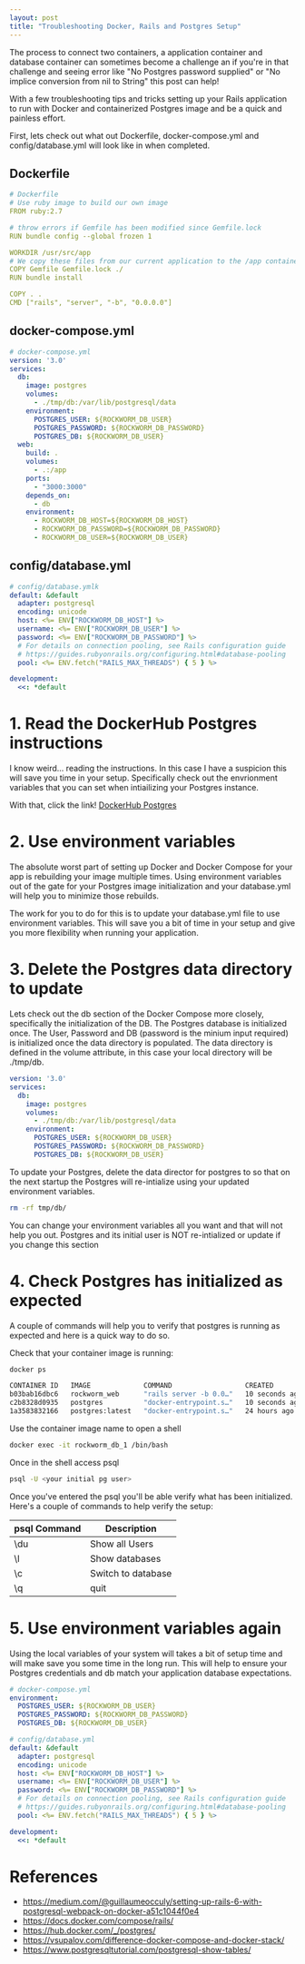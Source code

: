 ```yaml
---
layout: post
title: "Troubleshooting Docker, Rails and Postgres Setup"
---
```


The process to connect two containers, a application container and database container can sometimes become a challenge an if you're in that challenge and seeing error like "No Postgres password supplied" or "No implice conversion from nil to String" this post can help!

With a few troubleshooting tips and tricks setting up your Rails application to run with Docker and containerized Postgres image and be a quick and painless effort. 

First, lets check out what out Dockerfile, docker-compose.yml and config/database.yml will look like in when completed.

## Dockerfile
```YAML
# Dockerfile
# Use ruby image to build our own image
FROM ruby:2.7

# throw errors if Gemfile has been modified since Gemfile.lock
RUN bundle config --global frozen 1

WORKDIR /usr/src/app
# We copy these files from our current application to the /app container
COPY Gemfile Gemfile.lock ./
RUN bundle install

COPY . .
CMD ["rails", "server", "-b", "0.0.0.0"]
```

## docker-compose.yml
```YAML
# docker-compose.yml
version: '3.0'
services:
  db:
    image: postgres
    volumes:
      - ./tmp/db:/var/lib/postgresql/data
    environment:
      POSTGRES_USER: ${ROCKWORM_DB_USER}
      POSTGRES_PASSWORD: ${ROCKWORM_DB_PASSWORD}
      POSTGRES_DB: ${ROCKWORM_DB_USER}
  web:
    build: .
    volumes:
      - .:/app
    ports:
      - "3000:3000"
    depends_on:
      - db
    environment:
      - ROCKWORM_DB_HOST=${ROCKWORM_DB_HOST}
      - ROCKWORM_DB_PASSWORD=${ROCKWORM_DB_PASSWORD}
      - ROCKWORM_DB_USER=${ROCKWORM_DB_USER}
```

## config/database.yml
```YAML
# config/database.ymlk
default: &default
  adapter: postgresql
  encoding: unicode
  host: <%= ENV["ROCKWORM_DB_HOST"] %>
  username: <%= ENV["ROCKWORM_DB_USER"] %>
  password: <%= ENV["ROCKWORM_DB_PASSWORD"] %>
  # For details on connection pooling, see Rails configuration guide
  # https://guides.rubyonrails.org/configuring.html#database-pooling
  pool: <%= ENV.fetch("RAILS_MAX_THREADS") { 5 } %>

development:
  <<: *default
```

# 1. Read the DockerHub Postgres instructions
I know weird... reading the instructions. In this case I have a suspicion this will save you time in your setup. Specifically check out the envrionment variables that you can set when intiailizing your Postgres instance.

With that, click the link! [DockerHub Postgres](https://hub.docker.com/_/postgres/)

# 2. Use environment variables
The absolute worst part of setting up Docker and Docker Compose for your app is rebuilding your image multiple times. Using environment variables out of the gate for your Postgres image initialization and your database.yml will help you to minimize those rebuilds.

The work for you to do for this is to update your database.yml file to use environment variables. This will save you a bit of time in your setup and give you more flexibility when running your application.


# 3. Delete the Postgres data directory to update
Lets check out the db section of the Docker Compose more closely, specifically the initialization of the DB. The Postgres database is initialized once. The User, Password and DB (password is the minium input required) is initialized once the data directory is populated. The data directory is defined in the volume attribute, in this case your local directory will be ./tmp/db.

```YAML
version: '3.0'
services:
  db:
    image: postgres
    volumes:
      - ./tmp/db:/var/lib/postgresql/data
    environment:
      POSTGRES_USER: ${ROCKWORM_DB_USER}
      POSTGRES_PASSWORD: ${ROCKWORM_DB_PASSWORD}
      POSTGRES_DB: ${ROCKWORM_DB_USER}
```

To update your Postgres, delete the data director for postgres to so that on the next startup the Postgres will re-intialize using your updated environment variables.

```bash
rm -rf tmp/db/
```

You can change your environment variables all you want and that will not help you out. Postgres and its initial user is NOT re-intialized or update if you change this section

# 4. Check Postgres has initialized as expected
A couple of commands will help you to verify that postgres is running as expected and here is a quick way to do so.

Check that your container image is running:
```bash
docker ps

CONTAINER ID   IMAGE             COMMAND                  CREATED          STATUS         PORTS                    NAMES
b03bab16dbc6   rockworm_web      "rails server -b 0.0…"   10 seconds ago   Up 8 seconds   0.0.0.0:3000->3000/tcp   rockworm_web_1
c2b8328d0935   postgres          "docker-entrypoint.s…"   10 seconds ago   Up 9 seconds   5432/tcp                 rockworm_db_1
1a3583832166   postgres:latest   "docker-entrypoint.s…"   24 hours ago     Up 24 hours    5432/tcp                 somestackname_db.1.dm1dinndadduvk91rirahcgvu
```

Use the container image name to open a shell
```bash
docker exec -it rockworm_db_1 /bin/bash
```

Once in the shell access psql
```bash
psql -U <your initial pg user>
```

Once you've entered the psql you'll be able verify what has been initialized. Here's a couple of commands to help verify the setup:

| psql Command        | Description        |
| ---------------   | ---------------    |
| \du               | Show all Users     |
| \l                | Show databases     |
| \c <databasename> | Switch to database |
| \q                | quit               |

# 5. Use environment variables again
Using the local variables of your system will takes a bit of setup time and will make save you some time in the long run. This will help to ensure your Postgres credentials and db match your application database expectations.

```YAML
# docker-compose.yml
environment:
  POSTGRES_USER: ${ROCKWORM_DB_USER}
  POSTGRES_PASSWORD: ${ROCKWORM_DB_PASSWORD}
  POSTGRES_DB: ${ROCKWORM_DB_USER}
```

```YAML
# config/database.yml
default: &default
  adapter: postgresql
  encoding: unicode
  host: <%= ENV["ROCKWORM_DB_HOST"] %>
  username: <%= ENV["ROCKWORM_DB_USER"] %>
  password: <%= ENV["ROCKWORM_DB_PASSWORD"] %>
  # For details on connection pooling, see Rails configuration guide
  # https://guides.rubyonrails.org/configuring.html#database-pooling
  pool: <%= ENV.fetch("RAILS_MAX_THREADS") { 5 } %>

development:
  <<: *default
```

# References
* https://medium.com/@guillaumeocculy/setting-up-rails-6-with-postgresql-webpack-on-docker-a51c1044f0e4
* https://docs.docker.com/compose/rails/
* https://hub.docker.com/_/postgres/
* https://vsupalov.com/difference-docker-compose-and-docker-stack/
* https://www.postgresqltutorial.com/postgresql-show-tables/
